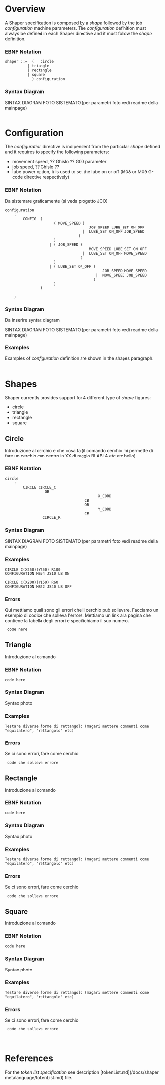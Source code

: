 # Overview
A Shaper specification is composed by a *shape* followed by the job *configuration* machine parameters. The *configuration* definition must always be defined in each Shaper directive and it must follow the *shape* definition.



### EBNF Notation
```
shaper ::=  (   circle
	      | triangle  
	      | rectangle  
	      | square 
     	    ) configuration
```
### Syntax Diagram
SINTAX DIAGRAM FOTO SISTEMATO (per parametri foto vedi readme della mainpage)
</br></br>

# Configuration
The *configuration* directive is indipendent from the particular *shape* defined and it requires to specify the following parameters:
- movement speed, ?? Ghislo ?? G00 parameter 
- job speed, ?? Ghislo ??
- lube power option, it is used to set the lube on or off (M08 or M09 G-code directive respectively)

### EBNF Notation
Da sistemare graficamente (si veda progetto JCO)
```
configuration
	:	
		CONFIG  (
					  ( MOVE_SPEED (
									  JOB_SPEED LUBE_SET ON_OFF
								   |  LUBE_SET ON_OFF JOB_SPEED
								 )
					  )  
					| (	JOB_SPEED (
									  MOVE_SPEED LUBE_SET ON_OFF
								   |  LUBE_SET ON_OFF MOVE_SPEED
								  )
					  )
					| (	LUBE_SET ON_OFF (
											JOB_SPEED MOVE_SPEED
										 |	MOVE_SPEED JOB_SPEED
										)
					  )
				) 
			
	;
```

### Syntax Diagram
Da inserire syntax diagram

SINTAX DIAGRAM FOTO SISTEMATO (per parametri foto vedi readme della mainpage)

### Examples
Examples of *configuration* definition are shown in the shapes paragraph.
</br></br>

# Shapes
Shaper currently provides support for 4 different type of *shape* figures:
- circle
- triangle
- rectangle
- square

## Circle
Introduzione al cerchio e che cosa fa (il comando cerchio mi permette di fare un cerchio con centro in XX di raggio BLABLA etc etc bello)

### EBNF Notation
```
circle
	:	
		CIRCLE CIRCLE_C 
                  OB 
							              X_CORD 
					        	    CB 
						            OB 
							              Y_CORD 
						            CB 
			     CIRCLE_R

```

### Syntax Diagram

SINTAX DIAGRAM FOTO SISTEMATO (per parametri foto vedi readme della mainpage)

### Examples
```
CIRCLE C(X250)(Y250) R100
CONFIGURATION MS54 JS10 LB ON

CIRCLE C(X200)(Y150) R60
CONFIGURATION MS22 JS40 LB OFF
```

### Errors
Qui mettiamo quali sono gli errori che il cerchio può sollevare. Facciamo un esempio di codice che solleva l'errore. Mettiamo un link alla pagina che contiene la tabella degli errori e specifichiamo il suo numero.

```
 code here
```

## Triangle
Introduzione al comando

### EBNF Notation
```
code here
```

### Syntax Diagram
Syntax photo

### Examples
```
Testare diverse forme di rettangolo (magari mettere commenti come "equilatero", "rettangolo" etc)
```

### Errors
Se ci sono errori, fare come cerchio
```
 code che solleva errore
```

## Rectangle
Introduzione al comando

### EBNF Notation
```
code here
```

### Syntax Diagram
Syntax photo

### Examples
```
Testare diverse forme di rettangolo (magari mettere commenti come "equilatero", "rettangolo" etc)
```

### Errors
Se ci sono errori, fare come cerchio
```
 code che solleva errore
```

## Square
Introduzione al comando

### EBNF Notation
```
code here
```

### Syntax Diagram
Syntax photo

### Examples
```
Testare diverse forme di rettangolo (magari mettere commenti come "equilatero", "rettangolo" etc)
```

### Errors
Se ci sono errori, fare come cerchio
```
 code che solleva errore
```
</br>

# References
For the *token list specification* see description [tokenList.md](/docs/shaper metalanguage/tokenList.md) file.
